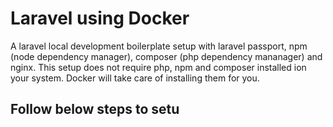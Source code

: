 # Laravel using Docker

A laravel local development boilerplate setup with laravel passport, npm (node dependency manager), composer (php dependency mananager) and nginx. This setup does not require php, npm and composer installed ion your system. Docker will take care of installing them for you.

## Follow below steps to setu

